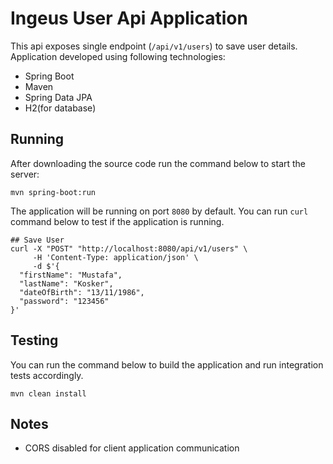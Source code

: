 # Ingeus User Api Application

This api exposes single endpoint (`/api/v1/users`) to save user details.
Application developed using following technologies:

- Spring Boot
- Maven
- Spring Data JPA
- H2(for database)

## Running
After downloading the source code run the command below to start the server:
    
    mvn spring-boot:run

The application will be running on port `8080` by default.
You can run `curl` command below to test if the application is running.

    ## Save User
    curl -X "POST" "http://localhost:8080/api/v1/users" \
         -H 'Content-Type: application/json' \
         -d $'{
      "firstName": "Mustafa",
      "lastName": "Kosker",
      "dateOfBirth": "13/11/1986",
      "password": "123456"
    }'

## Testing
You can run the command below to build the application and run integration tests accordingly.

    mvn clean install

## Notes
- CORS disabled for client application communication
